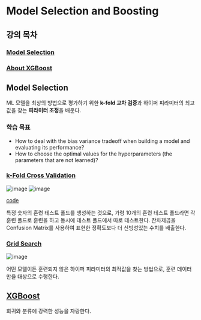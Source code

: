 # Model Selection and Boosting

## 강의 목차
### [Model Selection](#Model-Selection-Methods)
### [About XGBoost](#XGBoost)

## Model Selection
ML 모델을 최상의 방법으로 평가하기 위한 **k-fold 교차 검증**과 하이퍼 피라미터의 최고값을 찾는 **피라미터 조정**을 배운다.

### 학습 목표
- How to deal with the bias variance tradeoff when building a model and evaluating its performance?
- How to choose the optimal values for the hyperparameters (the parameters that are not learned)?

### [k-Fold Cross Validation](https://github.com/hchoi256/ai-terms/blob/main/README.md)
![image](https://user-images.githubusercontent.com/39285147/180011204-6c4dc19a-67d9-4e3f-977f-18096de6639a.png)
![image](https://user-images.githubusercontent.com/39285147/180012732-6950390a-bfe1-4ac5-90f8-8be829be29be.png)

[code](https://github.com/hchoi256/ai-boot-camp/blob/main/ai/model-selection-and-boosting/k_fold_cross_validation.ipynb)

특정 숫자의 훈련 테스트 폴드를 생성하는 것으로, 가령 10개의 훈련 테스트 폴드라면 각 훈련 폴드로 훈련을 하고 동시에 테스트 폴드에서 따로 테스트한다. 잔차제곱을 Confusion Matrix를 사용하여 표현한 정확도보다 더 신빙성있는 수치를 배출한다.

### [Grid Search](https://github.com/hchoi256/ai-boot-camp/blob/main/ai/model-selection-and-boosting/grid_search.ipynb)
![image](https://user-images.githubusercontent.com/39285147/180014865-4c77da81-587b-4aee-b1df-6ec3fd9fb9ea.png)

어떤 모델이든 훈련되지 않은 하이퍼 피라미터의 최적값을 찾는 방법으로, 훈련 데이터만을 대상으로 수행한다.

## [XGBoost](https://github.com/hchoi256/ai-boot-camp/blob/main/ai/model-selection-and-boosting/xg_boost.ipynb)
회귀와 분류에 강력한 성능을 자랑한다.
